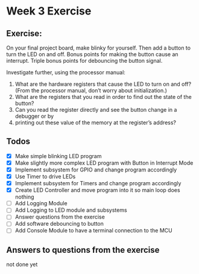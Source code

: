 # Week 3 Exercise

## Exercise:
On your final project board, make blinky for yourself. Then add a button to turn the LED on and
off. Bonus points for making the button cause an interrupt. Triple bonus points for debouncing
the button signal.

Investigate further, using the processor manual:
1. What are the hardware registers that cause the LED to turn on and off? (From the
processor manual, don’t worry about initialization.)
2. What are the registers that you read in order to find out the state of the button?
3. Can you read the register directly and see the button change in a debugger or by
4. printing out these value of the memory at the register’s address?

## Todos
- [x] Make simple blinking LED program
- [x] Make slightly more complex LED program with Button in Interrupt Mode
- [x] Implement subsystem for GPIO and change program accordingly
- [x] Use Timer to drive LEDs
- [x] Implement subsystem for Timers and change program accordingly
- [x] Create LED Controller and move program into it so main loop does nothing
- [ ] Add Logging Module
- [ ] Add Logging to LED module and subsystems
- [ ] Answer questions from the exercise
- [ ] Add software debouncing to button
- [ ] Add Console Module to have a terminal connection to the MCU

## Answers to questions from the exercise
not done yet
